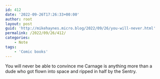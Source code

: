 ```yaml
---
id: 412
date: '2022-09-26T17:26:33+00:00'
author: root
layout: post
guid: 'http://mikehaynes.micro.blog/2022/09/26/you-will-never.html'
permalink: /2022/09/26/412/
categories:
    - Note
tags:
    - 'Comic books'
---
```


You will never be able to convince me Carnage is anything more than a dude who got flown into space and ripped in half by the Sentry.